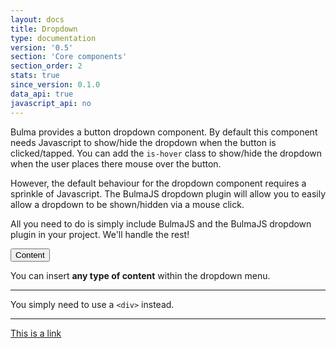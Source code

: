 ```yaml
---
layout: docs
title: Dropdown
type: documentation
version: '0.5'
section: 'Core components'
section_order: 2
stats: true
since_version: 0.1.0
data_api: true
javascript_api: no
---
```


Bulma provides a button dropdown component. By default this component needs Javascript to show/hide the dropdown when the button is clicked/tapped. You can add the `is-hover` class to show/hide the dropdown when the user places there mouse over the button.

However, the default behaviour for the dropdown component requires a sprinkle of Javascript. The BulmaJS dropdown plugin will allow you to easily allow a dropdown to be shown/hidden via a mouse click.

All you need to do is simply include BulmaJS and the BulmaJS dropdown plugin in your project. We'll handle the rest!

<div class="dropdown">
    <div class="dropdown-trigger">
        <button class="button is-info" aria-haspopup="true" aria-controls="dropdown-menu2">
            <span>Content</span>
            <span class="icon is-small">
                <i class="fa fa-angle-down" aria-hidden="true"></i>
            </span>
        </button>
    </div>
    <div class="dropdown-menu" id="dropdown-menu2" role="menu">
        <div class="dropdown-content">
            <div class="dropdown-item">
                <p>You can insert <strong>any type of content</strong> within the dropdown menu.</p>
            </div>
            <hr class="dropdown-divider">
            <div class="dropdown-item">
                <p>You simply need to use a <code>&lt;div&gt;</code> instead.</p>
            </div>
            <hr class="dropdown-divider">
            <a href="#" class="dropdown-item">
                This is a link
            </a>
        </div>
    </div>
</div>